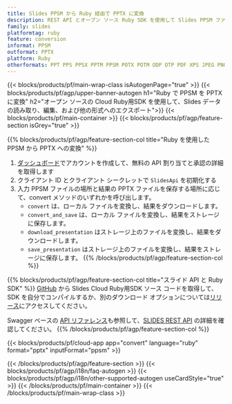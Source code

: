 ```yaml
---
title: Slides PPSM から Ruby 経由で PPTX に変換
description: REST API とオープン ソース Ruby SDK を使用して Slides PPSM ファイルを作成、編集、PPTX に変換します
family: slides
platformtag: ruby
feature: conversion
informat: PPSM
outformat: PPTX
platform: Ruby
otherformats: PPT PPS PPSX PPTM PPSM POTX POTM ODP OTP PDF XPS JPEG PNG BMP TIFF SVG HTML SWF HTML5 GIF XAML MPEG4
---
```


{{< blocks/products/pf/main-wrap-class isAutogenPage="true" >}}
{{< blocks/products/pf/agp/upper-banner-autogen h1="Ruby で PPSM を PPTX に変換" h2="オープン ソースの Cloud Ruby用SDK を使用して、Slides データの読み取り、編集、および他の形式へのエクスポート">}}
{{< blocks/products/pf/main-container >}}
{{< blocks/products/pf/agp/feature-section isGrey="true" >}}

{{% blocks/products/pf/agp/feature-section-col title="Ruby を使用した PPSM から PPTX への変換" %}}
1. <a href="https://dashboard.aspose.cloud/">ダッシュボード</a>でアカウントを作成して、無料の API 割り当てと承認の詳細を取得します
1. クライアント ID とクライアント シークレットで ```SlidesApi``` を初期化する
1. 入力 PPSM ファイルの場所と結果の PPTX ファイルを保存する場所に応じて、convert メソッドのいずれかを呼び出します。
    - ```convert``` は、ローカル ファイルを変換し、結果をダウンロードします。
    - ```convert_and_save``` は、ローカル ファイルを変換し、結果をストレージに保存します。
    - ```download_presentation``` はストレージ上のファイルを変換し、結果をダウンロードします。
    - ```save_presentation``` はストレージ上のファイルを変換し、結果をストレージに保存します。
{{% /blocks/products/pf/agp/feature-section-col %}}

{{% blocks/products/pf/agp/feature-section-col title="スライド API と Ruby SDK" %}}
[GitHub](https://github.com/aspose-slides-cloud/aspose-slides-cloud-ruby) から Slides Cloud Ruby用SDK ソース コードを取得して、SDK を自分でコンパイルするか、別のダウンロード オプションについては[リリース](https://releases.aspose.cloud/)にアクセスしてください。

Swagger ベースの [API リファレンス](https://apireference.aspose.cloud/slides/)も参照して、[SLIDES REST API](https://products.aspose.cloud/slides/curl/) の詳細を確認してください。
{{% /blocks/products/pf/agp/feature-section-col %}}

{{< blocks/products/pf/cloud-app app="convert" language="ruby" format="pptx" inputFormat="ppsm" >}}

{{< /blocks/products/pf/agp/feature-section >}}
{{< blocks/products/pf/agp/i18n/faq-autogen >}}
{{< blocks/products/pf/agp/i18n/other-supported-autogen useCardStyle="true" >}}
{{< /blocks/products/pf/main-container >}}
{{< /blocks/products/pf/main-wrap-class >}}